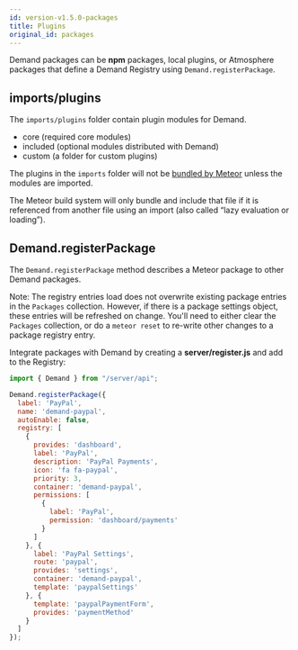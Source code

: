```yaml
---
id: version-v1.5.0-packages
title: Plugins
original_id: packages
---
```

    
Demand packages can be **npm** packages, local plugins, or Atmosphere packages that define a Demand Registry using `Demand.registerPackage`.

## imports/plugins

The `imports/plugins` folder contain plugin modules for Demand.

-   core (required core modules)
-   included (optional modules distributed with Demand)
-   custom (a folder for custom plugins)

The plugins in the `imports` folder will not be [bundled by Meteor](https://guide.meteor.com/structure.html#structuring-imports) unless the modules are imported.

The Meteor build system will only bundle and include that file if it is referenced from another file using an import (also called “lazy evaluation or loading”).

## Demand.registerPackage

The `Demand.registerPackage` method describes a Meteor package to other Demand packages.

Note: The registry entries load does not overwrite existing package entries in the `Packages` collection. However, if there is a package settings object, these entries will be refreshed on change. You'll need to either clear the `Packages` collection, or do a `meteor reset` to re-write other changes to a package registry entry.

Integrate packages with Demand by creating a **server/register.js** and add to the Registry:

```js
import { Demand } from "/server/api";

Demand.registerPackage({
  label: 'PayPal',
  name: 'demand-paypal',
  autoEnable: false,
  registry: [
    {
      provides: 'dashboard',
      label: 'PayPal',
      description: 'PayPal Payments',
      icon: 'fa fa-paypal',
      priority: 3,
      container: 'demand-paypal',
      permissions: [
        {
          label: 'PayPal',
          permission: 'dashboard/payments'
        }
      ]
    }, {
      label: 'PayPal Settings',
      route: 'paypal',
      provides: 'settings',
      container: 'demand-paypal',
      template: 'paypalSettings'
    }, {
      template: 'paypalPaymentForm',
      provides: 'paymentMethod'
    }
  ]
});
```

